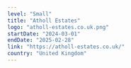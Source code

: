 ```yaml
---
level: "Small"
title: "Atholl Estates"
logo: "atholl-estates.co.uk.png"
startDate: "2024-03-01"
endDate: "2025-02-28"
link: "https://atholl-estates.co.uk/"
country: "United Kingdom"
---
```

